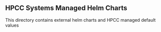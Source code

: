 ## HPCC Systems Managed Helm Charts
This directory contains external helm charts and HPCC managed default values
